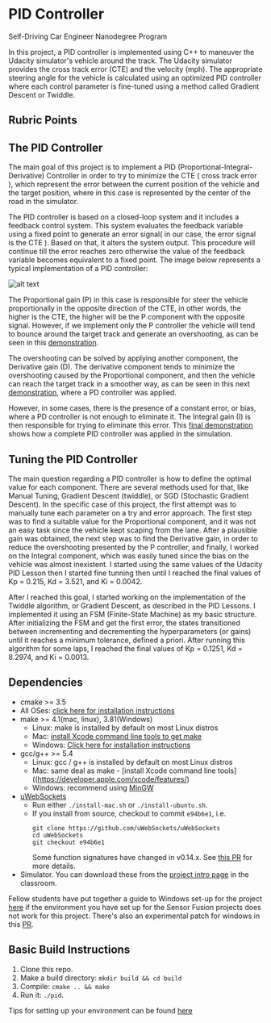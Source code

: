 # PID Controller
Self-Driving Car Engineer Nanodegree Program

In this project, a PID controller is implemented using C++ to maneuver the Udacity simulator's vehicle around the track.
The Udacity simulator provides the cross track error (CTE) and the velocity (mph). The appropriate steering angle for the vehicle is calculated using an optimized PID controller where each control parameter is fine-tuned using a method called Gradient Descent or Twiddle.

## Rubric Points

The PID Controller
----

The main goal of this project is to implement a PID (Proportional-Integral-Derivative) Controller in order to try to minimize the CTE ( cross track error ), which represent the error between the current position of the vehicle and the target position, where in this case is represented by the center of the road in the simulator.

The PID controller is based on a closed-loop system and it includes a feedback control system. This system evaluates the feedback variable using a fixed point to generate an error signal( in our case, the error signal is the CTE ). Based on that, it alters the system output. This procedure will continue till the error reaches zero otherwise the value of the feedback variable becomes equivalent to a fixed point. The image below represents a typical implementation of a PID controller:

![alt text](https://www.controleng.com/wp-content/uploads/sites/2/2014/08/CTL1408_WEB_F1_PID-Valin_Fig1_PID-control_loopslider.jpg)

The Proportional gain (P) in this case is responsible for steer the vehicle proportionally in the opposite direction of the CTE, in other words, the higher is the CTE, the higher will be the P component with the opposite signal. However, if we implement only the P controller the vehicle will tend to bounce around the target track and generate an overshooting, as can be seen in this [demonstration](https://github.com/jnsagai/pid_controller/blob/master/videos/p_controller.mp4).

The overshooting can be solved by applying another component, the Derivative gain (D). The derivative component tends to minimize the overshooting caused by the Proportional component, and then the vehicle can reach the target track in a smoother way, as can be seen in this next [demonstration](https://github.com/jnsagai/pid_controller/blob/master/videos/pd_controller.mp4), where a PD controller was applied.

However, in some cases, there is the presence of a constant error, or bias, where a PD controller is not enough to eliminate it. The Integral gain (I) is then responsible for trying to eliminate this error. This [final demonstration](https://github.com/jnsagai/pid_controller/blob/master/videos/pid_controller.mp4) shows how a complete PID controller was applied in the simulation.

Tuning the PID Controller
----

The main question regarding a PID controller is how to define the optimal value for each component. There are several methods used for that, like Manual Tuning, Gradient Descent (twiddle), or SGD (Stochastic Gradient Descent).
In the specific case of this project, the first attempt was to manually tune each parameter on a try and error approach. The first step was to find a suitable value for the Proportional component, and it was not an easy task since the vehicle kept scaping from the lane. After a plausible gain was obtained, the next step was to find the Derivative gain, in order to reduce the overshooting presented by the P controller, and finally, I worked on the Integral component, which was easily tuned since the bias on the vehicle was almost inexistent. I started using the same values of the Udacity PID Lesson then I started fine tunning then until I reached the final values of Kp = 0.215, Kd = 3.521, and Ki = 0.0042.

After I reached this goal, I started working on the implementation of the Twiddle algorithm, or Gradient Descent, as described in the PID Lessons. I implemented it using an FSM (Finite-State Machine) as my basic structure. After initializing the FSM and get the first error, the states transitioned between incrementing and decrementing the hyperparameters (or gains) until it reaches a minimum tolerance, defined a priori. After running this algorithm for some laps, I reached the final values of Kp = 0.1251, Kd = 8.2974, and Ki = 0.0013.

## Dependencies

* cmake >= 3.5
 * All OSes: [click here for installation instructions](https://cmake.org/install/)
* make >= 4.1(mac, linux), 3.81(Windows)
  * Linux: make is installed by default on most Linux distros
  * Mac: [install Xcode command line tools to get make](https://developer.apple.com/xcode/features/)
  * Windows: [Click here for installation instructions](http://gnuwin32.sourceforge.net/packages/make.htm)
* gcc/g++ >= 5.4
  * Linux: gcc / g++ is installed by default on most Linux distros
  * Mac: same deal as make - [install Xcode command line tools]((https://developer.apple.com/xcode/features/)
  * Windows: recommend using [MinGW](http://www.mingw.org/)
* [uWebSockets](https://github.com/uWebSockets/uWebSockets)
  * Run either `./install-mac.sh` or `./install-ubuntu.sh`.
  * If you install from source, checkout to commit `e94b6e1`, i.e.
    ```
    git clone https://github.com/uWebSockets/uWebSockets 
    cd uWebSockets
    git checkout e94b6e1
    ```
    Some function signatures have changed in v0.14.x. See [this PR](https://github.com/udacity/CarND-MPC-Project/pull/3) for more details.
* Simulator. You can download these from the [project intro page](https://github.com/udacity/self-driving-car-sim/releases) in the classroom.

Fellow students have put together a guide to Windows set-up for the project [here](https://s3-us-west-1.amazonaws.com/udacity-selfdrivingcar/files/Kidnapped_Vehicle_Windows_Setup.pdf) if the environment you have set up for the Sensor Fusion projects does not work for this project. There's also an experimental patch for windows in this [PR](https://github.com/udacity/CarND-PID-Control-Project/pull/3).

## Basic Build Instructions

1. Clone this repo.
2. Make a build directory: `mkdir build && cd build`
3. Compile: `cmake .. && make`
4. Run it: `./pid`. 

Tips for setting up your environment can be found [here](https://classroom.udacity.com/nanodegrees/nd013/parts/40f38239-66b6-46ec-ae68-03afd8a601c8/modules/0949fca6-b379-42af-a919-ee50aa304e6a/lessons/f758c44c-5e40-4e01-93b5-1a82aa4e044f/concepts/23d376c7-0195-4276-bdf0-e02f1f3c665d)
